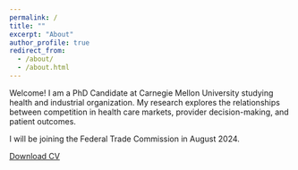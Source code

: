 ```yaml
---
permalink: /
title: ""
excerpt: "About"
author_profile: true
redirect_from: 
  - /about/
  - /about.html
---
```


Welcome! I am a PhD Candidate at Carnegie Mellon University studying health and industrial organization. My research explores the relationships between competition in health care markets, provider decision-making, and patient outcomes. 

I will be joining the Federal Trade Commission in August 2024. 

[Download CV](http://shruthi-venkatesh.github.io/files/CV_ShruthiVenkatesh_Oct2023.pdf)